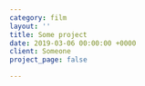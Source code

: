 ```yaml
---
category: film
layout: ''
title: Some project
date: 2019-03-06 00:00:00 +0000
client: Someone
project_page: false

---
```

